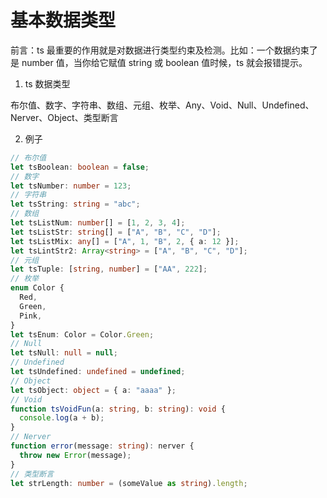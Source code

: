 # 基本数据类型

前言：ts 最重要的作用就是对数据进行类型约束及检测。比如：一个数据约束了是 number 值，当你给它赋值 string 或 boolean 值时候，ts 就会报错提示。

1. ts 数据类型

布尔值、数字、字符串、数组、元组、枚举、Any、Void、Null、Undefined、Nerver、Object、类型断言

2. 例子

```ts
// 布尔值
let tsBoolean: boolean = false;
// 数字
let tsNumber: number = 123;
// 字符串
let tsString: string = "abc";
// 数组
let tsListNum: number[] = [1, 2, 3, 4];
let tsListStr: string[] = ["A", "B", "C", "D"];
let tsListMix: any[] = ["A", 1, "B", 2, { a: 12 }];
let tsLintStr2: Array<string> = ["A", "B", "C", "D"];
// 元组
let tsTuple: [string, number] = ["AA", 222];
// 枚举
enum Color {
  Red,
  Green,
  Pink,
}
let tsEnum: Color = Color.Green;
// Null
let tsNull: null = null;
// Undefined
let tsUndefined: undefined = undefined;
// Object
let tsObject: object = { a: "aaaa" };
// Void
function tsVoidFun(a: string, b: string): void {
  console.log(a + b);
}
// Nerver
function error(message: string): nerver {
  throw new Error(message);
}
// 类型断言
let strLength: number = (someValue as string).length;
```
